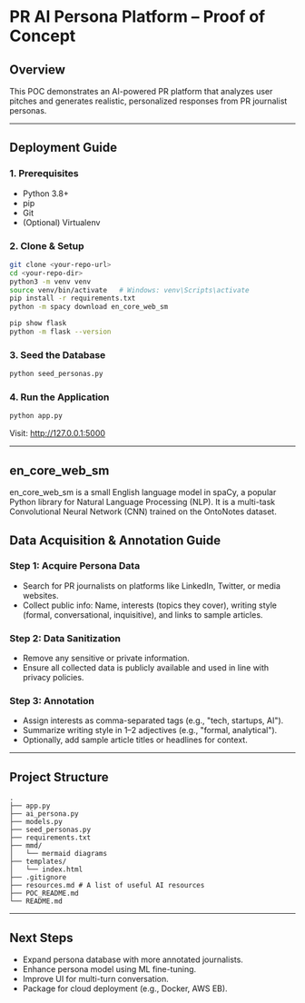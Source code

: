 # PR AI Persona Platform – Proof of Concept

## Overview

This POC demonstrates an AI-powered PR platform that analyzes user pitches and generates realistic, personalized responses from PR journalist personas.

---

## Deployment Guide

### 1. Prerequisites

- Python 3.8+
- pip
- Git
- (Optional) Virtualenv

### 2. Clone & Setup

```bash
git clone <your-repo-url>
cd <your-repo-dir>
python3 -m venv venv
source venv/bin/activate   # Windows: venv\Scripts\activate
pip install -r requirements.txt
python -m spacy download en_core_web_sm

pip show flask
python -m flask --version
```

### 3. Seed the Database

```bash
python seed_personas.py
```

### 4. Run the Application

```bash
python app.py
```
Visit: http://127.0.0.1:5000

---

## en_core_web_sm
en_core_web_sm is a small English language model in spaCy, a popular Python library for Natural Language Processing (NLP). It is a multi-task Convolutional Neural Network (CNN) trained on the OntoNotes dataset. 

## Data Acquisition & Annotation Guide

### Step 1: Acquire Persona Data

- Search for PR journalists on platforms like LinkedIn, Twitter, or media websites.
- Collect public info: Name, interests (topics they cover), writing style (formal, conversational, inquisitive), and links to sample articles.

### Step 2: Data Sanitization

- Remove any sensitive or private information.
- Ensure all collected data is publicly available and used in line with privacy policies.

### Step 3: Annotation

- Assign interests as comma-separated tags (e.g., "tech, startups, AI").
- Summarize writing style in 1–2 adjectives (e.g., "formal, analytical").
- Optionally, add sample article titles or headlines for context.

---

## Project Structure

```
.
├── app.py
├── ai_persona.py
├── models.py
├── seed_personas.py
├── requirements.txt
├── mmd/
│   └── mermaid diagrams
├── templates/
│   └── index.html
├── .gitignore
├── resources.md # A list of useful AI resources
├── POC_README.md
└── README.md
```

---

## Next Steps

- Expand persona database with more annotated journalists.
- Enhance persona model using ML fine-tuning.
- Improve UI for multi-turn conversation.
- Package for cloud deployment (e.g., Docker, AWS EB).
